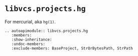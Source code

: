 # `libvcs.projects.hg`

For mercurial, aka `hg(1)`.

```{eval-rst}
.. autoapimodule:: libvcs.projects.hg
   :members:
   :show-inheritance:
   :undoc-members:
   :exclude-members: BaseProject, StrOrBytesPath, StrPath
```
